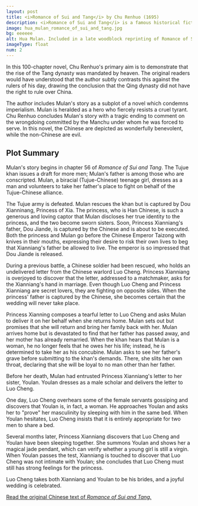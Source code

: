 ```yaml
---
layout: post
title: <i>Romance of Sui and Tang</i> by Chu Renhuo (1695)
description: <i>Romance of Sui and Tang</i> is a famous historical fiction novel, and is best known for a subplot in which Mulan makes an unlikely friend when she is captured by a benevolent princess.
image: hua_mulan_romance_of_sui_and_tang.jpg
bg: eeeeee
alt: Hua Mulan. Included in a late woodblock reprinting of Romance of Sui and Tang (Public domain).
imageType: float
num: 2
---
```


In this 100-chapter novel, Chu Renhuo's primary aim is to demonstrate that the rise of the Tang dynasty was mandated by heaven. The original readers would have understood that the author subtly contrasts this against the rulers of his day, drawing the conclusion that the Qing dynasty did not have the right to rule over China.

The author includes Mulan's story as a subplot of a novel which condemns imperialism. Mulan is heralded as a hero who fiercely resists a cruel tyrant. Chu Renhuo concludes Mulan's story with a tragic ending to comment on the wrongdoing committed by the Manchu under whom he was forced to serve. In this novel, the Chinese are depicted as wonderfully benevolent, while the non-Chinese are evil.

<h2>Plot Summary</h2>

Mulan's story begins in chapter 56 of *Romance of Sui and Tang*. The Tujue khan issues a draft for more men; Mulan's father is among those who are conscripted. Mulan, a biracial (Tujue-Chinese) teenage girl, dresses as a man and volunteers to take her father's place to fight on behalf of the Tujue-Chinese alliance.

The Tujue army is defeated. Mulan rescues the khan but is captured by Dou Xianninang, Princess of Xia. The princess, who is Han Chinese, is such a generous and loving captor that Mulan discloses her true identity to the princess, and the two become sworn sisters. Soon, Princess Xianniang's father, Dou Jiande, is captured by the Chinese and is about to be executed. Both the princess and Mulan go before the Chinese Emperor Taizong with knives in their mouths, expressing their desire to risk their own lives to beg that Xianniang's father be allowed to live. The emperor is so impressed that Dou Jiande is released.

During a previous battle, a Chinese soldier had been rescued, who holds an undelivered letter from the Chinese warlord Luo Cheng. Princess Xianniang is overjoyed to discover that the letter, addressed to a matchmaker, asks for the Xianniang's hand in marriage. Even though Luo Cheng and Princess Xianniang are secret lovers, they are fighting on opposite sides. When the princess' father is captured by the Chinese, she becomes certain that the wedding will never take place.

Princess Xianning composes a tearful letter to Luo Cheng and asks Mulan to deliver it on her behalf when she returns home. Mulan sets out but promises that she will return and bring her family back with her. Mulan arrives home but is devastated to find that her father has passed away, and her mother has already remarried. When the khan hears that Mulan is a woman, he no longer feels that he owes her his life; instead, he is determined to take her as his concubine. Mulan asks to see her father's grave before submitting to the khan's demands. There, she slits her own throat, declaring that she will be loyal to no man other than her father.

Before her death, Mulan had entrusted Princess Xianniang's letter to her sister, Youlan. Youlan dresses as a male scholar and delivers the letter to Luo Cheng.

One day, Luo Cheng overhears some of the female servants gossiping and discovers that Youlan is, in fact, a woman. He approaches Youlan and asks her to "prove" her masculinity by sleeping with him in the same bed. When Youlan hesitates, Luo Cheng insists that it is entirely appropriate for two men to share a bed.

Several months later, Princess Xianniang discovers that Luo Cheng and Youlan have been sleeping together. She summons Youlan and shows her a magical jade pendant, which can verify whether a young girl is still a virgin. When Youlan passes the test, Xianniang is touched to discover that Luo Cheng was not intimate with Youlan; she concludes that Luo Cheng must still has strong feelings for the princess.

Luo Cheng takes both Xianniang and Youlan to be his brides, and a joyful wedding is celebrated.

<a href="https://zh.wikisource.org/zh-hant/%E9%9A%8B%E5%94%90%E6%BC%94%E7%BE%A9">Read the original Chinese text of *Romance of Sui and Tang.*</a>
